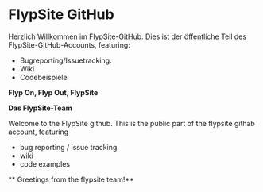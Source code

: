 # FlypSite GitHub

Herzlich Willkommen im FlypSite-GitHub. Dies ist der öffentliche Teil des FlypSite-GitHub-Accounts, featuring:

* Bugreporting/Issuetracking. 
* Wiki
* Codebeispiele

**Flyp On, Flyp Out, FlypSite**

**Das FlypSite-Team**


Welcome to the FlypSite github. This is the public part of the flypsite githab account, featuring

* bug reporting / issue tracking
* wiki
* code examples

** Greetings from the flypsite team!**
